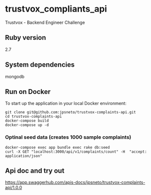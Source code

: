 # trustvox_compliants_api
Trustvox - Backend Engineer Challenge

## Ruby version
2.7

## System dependencies
mongodb

## Run on Docker
To start up the application in your local Docker environment:

```
git clone git@github.com:jpsneto/trustvox-complaints-api.git
cd trustvox-complaints-api
docker-compose build
docker-compose up -d
```

### Optinal seed data (creates 1000 sample complaints)
```
docker-compose exec app bundle exec rake db:seed 
curl -X GET "localhost:3000/api/v1/complaints/count" -H  "accept: application/json"
```


## Api doc and try out
https://app.swaggerhub.com/apis-docs/jpsneto/trustvox-complaints-api/1.0.0